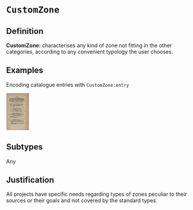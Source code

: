 # `CustomZone`

## Definition

**CustomZone:** characterises any kind of zone not fitting in the other categories, according to any convenient typology the user chooses.

## Examples

Encoding catalogue entries with `CustomZone:entry`

<img src="BNF_bpt6k1181800p_26.jpeg" height="100px"/>

## Subtypes

Any

## Justification

All projects have specific needs regarding types of zones peculiar to their sources or their goals and  not covered by the standard types.


